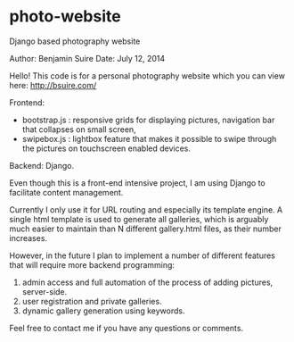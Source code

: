 photo-website
=============

Django based photography website

Author: Benjamin Suire
Date: July 12, 2014

Hello! This code is for a personal photography website which you can view here: http://bsuire.com/

Frontend: 
- bootstrap.js : responsive grids for displaying pictures, navigation bar that collapses on small screen,
- swipebox.js : lightbox feature that makes it possible to swipe through the pictures on touchscreen enabled devices.

Backend: Django.

Even though this is a front-end intensive project, I am using Django to facilitate content management. 

Currently I only use it for URL routing and especially its template engine. A single html template is used to generate all galleries, which is arguably much easier to maintain than N different gallery.html files, as their number increases.

However, in the future I plan to implement a number of different features that will require more backend programming: 
1. admin access and full automation of the process of adding pictures, server-side.
2. user registration and private galleries.
3. dynamic gallery generation using keywords. 

Feel free to contact me if you have any questions or comments.
